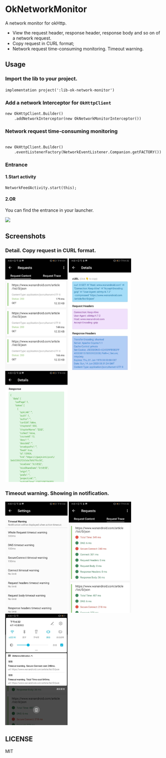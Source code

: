 # OkNetworkMonitor

A network monitor for okHttp.

- View the request header, response header, response body and so on of a network request.
- Copy request in CURL format;
- Network request time-consuming monitoring. Timeout warning.



## Usage

### Import the lib to your project.

`implementation project(':lib-ok-network-monitor')`

### Add a network Interceptor for `OkHttpClient`

```
new OkHttpClient.Builder()
    .addNetworkInterceptor(new OkNetworkMonitorInterceptor())

```

### Network request time-consuming monitoring

```

new OkHttpClient.Builder()
    .eventListenerFactory(NetworkEventListener.Companion.getFACTORY())

```

### Entrance

#### 1.Start activity

```
NetworkFeedActivity.start(this);
```

#### 2.OR

You can find the entrance in your launcher.

<img src="screenshots/screenshot4.png" width=250/>


## Screenshots

### Detail. Copy request in CURL format.

<img src="screenshots/s1.jpg" width=200/> <img src="screenshots/s2.jpg" width=200/> <img src="screenshots/s3.jpg" width=200/>

### Timeout warning. Showing in notification.

<img src="screenshots/s4.jpg" width=200/> <img src="screenshots/s5.jpg" width=200/> <img src="screenshots/s6.jpg" width=200/>


## LICENSE

MIT